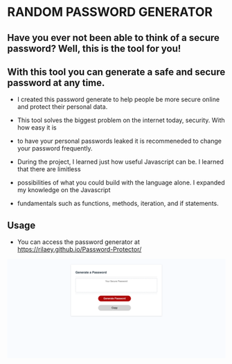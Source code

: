 # RANDOM PASSWORD GENERATOR

## Have you ever not been able to think of a secure password? Well, this is the tool for you!
## With this tool you can generate a safe and secure password at any time.

- I created this password generate to help people be more secure online and protect their personal data.

- This tool solves the biggest problem on the internet today, security. With how easy it is
- to have your personal passwords leaked it is recommeneded to change your password frequently.

- During the project, I learned just how useful Javascript can be. I learned that there are limitless
- possibilities of what you could build with the language alone. I expanded my knowledge on the Javascript
- fundamentals such as functions, methods, iteration, and if statements.

## Usage

- You can access the password generator at https://rilaey.github.io/Password-Protector/

![screenshot of web application](./assets/screencapture-127-0-0-1-5501-index-html-2022-10-16-19_21_23.png)